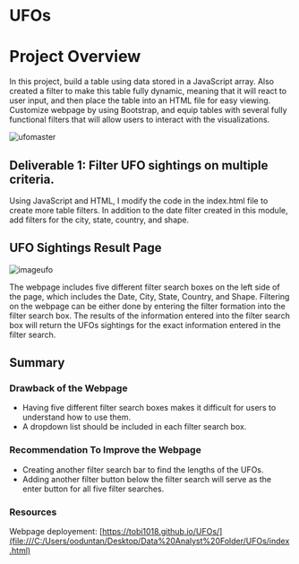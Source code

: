 # UFOs

# Project Overview 

In this project, build a table using data stored in a JavaScript array. Also created a filter to make this table fully dynamic, meaning that it will react to user input, and then place the table into an HTML file for easy viewing. Customize webpage by using Bootstrap, and equip tables with several fully functional filters that will allow users to interact with the visualizations. 


![ufomaster](https://user-images.githubusercontent.com/58860105/139594559-7d23f3ac-e4dd-41c9-8317-1c90c82da6dc.PNG)




## Deliverable 1: Filter UFO sightings on multiple criteria.
Using JavaScript and HTML, I modify the code in the index.html file to create more table filters. In addition to the date filter created in this module, add filters for the city, state, country, and shape.

## UFO Sightings Result Page

![imageufo](https://user-images.githubusercontent.com/58860105/139594511-62f0074e-c925-4fb4-8aa9-635062e1aafb.PNG)

The webpage includes five different filter search boxes on the left side of the page, which includes the Date, City, State, Country, and Shape. Filtering on the webpage can be either done by entering the filter formation into the filter search box. The results of the information entered into the filter search box will return the UFOs sightings for the exact information entered in the filter search.


## Summary 

### Drawback of the Webpage
  * Having five different filter search boxes makes it difficult for users to understand how to use them.
  * A dropdown list should be included in each filter search box.
### Recommendation To Improve the Webpage 
  * Creating another filter search bar to find the lengths of the UFOs.
  * Adding another filter button below the filter search will serve as the enter button for all five filter searches.
### Resources 
Webpage deployement: [https://tobi1018.github.io/UFOs/](file:///C:/Users/ooduntan/Desktop/Data%20Analyst%20Folder/UFOs/index.html)

